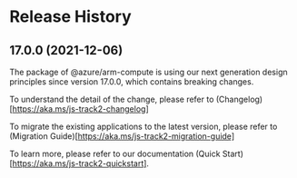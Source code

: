 # Release History
    
## 17.0.0 (2021-12-06)

The package of @azure/arm-compute is using our next generation design principles since version 17.0.0, which contains breaking changes.

To understand the detail of the change, please refer to (Changelog)[https://aka.ms/js-track2-changelog]

To migrate the existing applications to the latest version, please refer to (Migration Guide)[https://aka.ms/js-track2-migration-guide]

To learn more, please refer to our documentation (Quick Start)[https://aka.ms/js-track2-quickstart].

